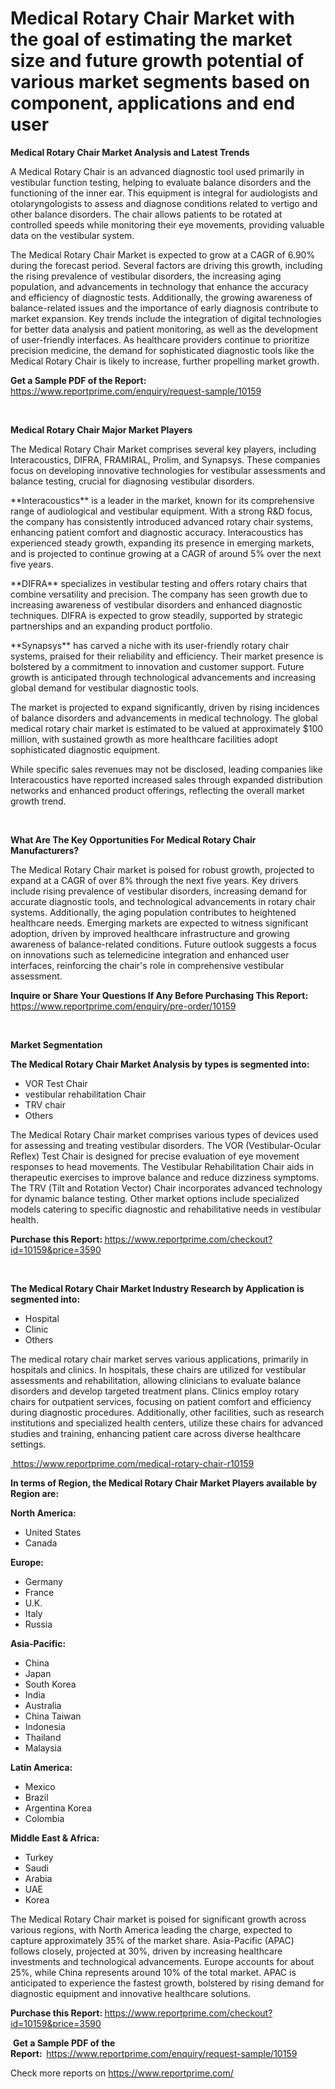<p><h1>Medical Rotary Chair Market with the goal of estimating the market size and future growth potential of various market segments based on component, applications and end user</h1></p><p><strong>Medical Rotary Chair Market Analysis and Latest Trends</strong></p>
<p><p>A Medical Rotary Chair is an advanced diagnostic tool used primarily in vestibular function testing, helping to evaluate balance disorders and the functioning of the inner ear. This equipment is integral for audiologists and otolaryngologists to assess and diagnose conditions related to vertigo and other balance disorders. The chair allows patients to be rotated at controlled speeds while monitoring their eye movements, providing valuable data on the vestibular system.</p><p>The Medical Rotary Chair Market is expected to grow at a CAGR of 6.90% during the forecast period. Several factors are driving this growth, including the rising prevalence of vestibular disorders, the increasing aging population, and advancements in technology that enhance the accuracy and efficiency of diagnostic tests. Additionally, the growing awareness of balance-related issues and the importance of early diagnosis contribute to market expansion. Key trends include the integration of digital technologies for better data analysis and patient monitoring, as well as the development of user-friendly interfaces. As healthcare providers continue to prioritize precision medicine, the demand for sophisticated diagnostic tools like the Medical Rotary Chair is likely to increase, further propelling market growth.</p></p>
<p><strong>Get a Sample PDF of the Report:&nbsp;</strong> <a href="https://www.reportprime.com/enquiry/request-sample/10159?utm_campaign=2212&utm_medium=2&utm_source=Github&utm_content=ia&utm_term=20032025&utm_id=medical-rotary-chair">https://www.reportprime.com/enquiry/request-sample/10159</a></p>
<p>&nbsp;</p>
<p><strong>Medical Rotary Chair Major Market Players</strong></p>
<p><p>The Medical Rotary Chair Market comprises several key players, including Interacoustics, DIFRA, FRAMIRAL, Prolim, and Synapsys. These companies focus on developing innovative technologies for vestibular assessments and balance testing, crucial for diagnosing vestibular disorders.</p><p>**Interacoustics** is a leader in the market, known for its comprehensive range of audiological and vestibular equipment. With a strong R&D focus, the company has consistently introduced advanced rotary chair systems, enhancing patient comfort and diagnostic accuracy. Interacoustics has experienced steady growth, expanding its presence in emerging markets, and is projected to continue growing at a CAGR of around 5% over the next five years.</p><p>**DIFRA** specializes in vestibular testing and offers rotary chairs that combine versatility and precision. The company has seen growth due to increasing awareness of vestibular disorders and enhanced diagnostic techniques. DIFRA is expected to grow steadily, supported by strategic partnerships and an expanding product portfolio.</p><p>**Synapsys** has carved a niche with its user-friendly rotary chair systems, praised for their reliability and efficiency. Their market presence is bolstered by a commitment to innovation and customer support. Future growth is anticipated through technological advancements and increasing global demand for vestibular diagnostic tools.</p><p>The market is projected to expand significantly, driven by rising incidences of balance disorders and advancements in medical technology. The global medical rotary chair market is estimated to be valued at approximately $100 million, with sustained growth as more healthcare facilities adopt sophisticated diagnostic equipment.</p><p>While specific sales revenues may not be disclosed, leading companies like Interacoustics have reported increased sales through expanded distribution networks and enhanced product offerings, reflecting the overall market growth trend.</p></p>
<p>&nbsp;</p>
<p><strong>What Are The Key Opportunities For Medical Rotary Chair Manufacturers?</strong></p>
<p><p>The Medical Rotary Chair market is poised for robust growth, projected to expand at a CAGR of over 8% through the next five years. Key drivers include rising prevalence of vestibular disorders, increasing demand for accurate diagnostic tools, and technological advancements in rotary chair systems. Additionally, the aging population contributes to heightened healthcare needs. Emerging markets are expected to witness significant adoption, driven by improved healthcare infrastructure and growing awareness of balance-related conditions. Future outlook suggests a focus on innovations such as telemedicine integration and enhanced user interfaces, reinforcing the chair's role in comprehensive vestibular assessment.</p></p>
<p><strong>Inquire or Share Your Questions If Any Before Purchasing This Report:</strong> <a href="https://www.reportprime.com/enquiry/pre-order/10159?utm_campaign=2212&utm_medium=2&utm_source=Github&utm_content=ia&utm_term=20032025&utm_id=medical-rotary-chair">https://www.reportprime.com/enquiry/pre-order/10159</a></p>
<p>&nbsp;</p>
<p><strong>Market Segmentation</strong></p>
<p><strong>The Medical Rotary Chair Market Analysis by types is segmented into:</strong></p>
<p><ul><li>VOR Test Chair</li><li>vestibular rehabilitation Chair</li><li>TRV chair</li><li>Others</li></ul></p>
<p><p>The Medical Rotary Chair market comprises various types of devices used for assessing and treating vestibular disorders. The VOR (Vestibular-Ocular Reflex) Test Chair is designed for precise evaluation of eye movement responses to head movements. The Vestibular Rehabilitation Chair aids in therapeutic exercises to improve balance and reduce dizziness symptoms. The TRV (Tilt and Rotation Vector) Chair incorporates advanced technology for dynamic balance testing. Other market options include specialized models catering to specific diagnostic and rehabilitative needs in vestibular health.</p></p>
<p><strong>Purchase this Report:&nbsp;</strong><a href="https://www.reportprime.com/checkout?id=10159&price=3590&utm_campaign=2212&utm_medium=2&utm_source=Github&utm_content=ia&utm_term=20032025&utm_id=medical-rotary-chair">https://www.reportprime.com/checkout?id=10159&price=3590</a></p>
<p>&nbsp;</p>
<p><strong>The Medical Rotary Chair Market Industry Research by Application is segmented into:</strong></p>
<p><ul><li>Hospital</li><li>Clinic</li><li>Others</li></ul></p>
<p><p>The medical rotary chair market serves various applications, primarily in hospitals and clinics. In hospitals, these chairs are utilized for vestibular assessments and rehabilitation, allowing clinicians to evaluate balance disorders and develop targeted treatment plans. Clinics employ rotary chairs for outpatient services, focusing on patient comfort and efficiency during diagnostic procedures. Additionally, other facilities, such as research institutions and specialized health centers, utilize these chairs for advanced studies and training, enhancing patient care across diverse healthcare settings.</p></p>
<p><a href="https://www.reportprime.com/medical-rotary-chair-r10159?utm_campaign=2212&utm_medium=2&utm_source=Github&utm_content=ia&utm_term=20032025&utm_id=medical-rotary-chair">&nbsp;https://www.reportprime.com/medical-rotary-chair-r10159</a></p>
<p><strong>In terms of Region, the Medical Rotary Chair Market Players available by Region are:</strong></p>
<p>
    <p> <strong> North America: </strong>
        <ul>
            <li>United States</li>
            <li>Canada</li>
        </ul>
        </p> 
    <p> <strong> Europe: </strong>
        <ul>
            <li>Germany</li>
            <li>France</li>
            <li>U.K.</li>
            <li>Italy</li>
            <li>Russia</li>
        </ul>
        </p> 
    <p> <strong> Asia-Pacific: </strong>
        <ul>
            <li>China</li>
            <li>Japan</li>
            <li>South Korea</li>
            <li>India</li>
            <li>Australia</li>
            <li>China Taiwan</li>
            <li>Indonesia</li>
            <li>Thailand</li>
            <li>Malaysia</li>
        </ul>
        </p> 
    <p> <strong> Latin America: </strong>
        <ul>
            <li>Mexico</li>
            <li>Brazil</li>
            <li>Argentina Korea</li>
            <li>Colombia</li>
        </ul>
        </p> 
    <p> <strong> Middle East & Africa: </strong>
        <ul>
            <li>Turkey</li>
            <li>Saudi</li>
            <li>Arabia</li>
            <li>UAE</li>
            <li>Korea</li>
        </ul>
    </p>
    </p>
<p><p>The Medical Rotary Chair market is poised for significant growth across various regions, with North America leading the charge, expected to capture approximately 35% of the market share. Asia-Pacific (APAC) follows closely, projected at 30%, driven by increasing healthcare investments and technological advancements. Europe accounts for about 25%, while China represents around 10% of the total market. APAC is anticipated to experience the fastest growth, bolstered by rising demand for diagnostic equipment and innovative healthcare solutions.</p></p>
<p><strong>Purchase this Report: </strong><a href="https://www.reportprime.com/checkout?id=10159&price=3590&utm_campaign=2212&utm_medium=2&utm_source=Github&utm_content=ia&utm_term=20032025&utm_id=medical-rotary-chair">https://www.reportprime.com/checkout?id=10159&price=3590</a></p>
<p>&nbsp;<strong>Get a Sample PDF of the Report:&nbsp;&nbsp;</strong><a href="https://www.reportprime.com/enquiry/request-sample/10159?utm_campaign=2212&utm_medium=2&utm_source=Github&utm_content=ia&utm_term=20032025&utm_id=medical-rotary-chair">https://www.reportprime.com/enquiry/request-sample/10159</a></p>
<p><strong></strong></p>
<p>Check more reports on <a href="https://www.reportprime.com/?utm_campaign=2212&utm_medium=2&utm_source=Github&utm_content=ia&utm_term=20032025&utm_id=medical-rotary-chair">https://www.reportprime.com/</a></p>